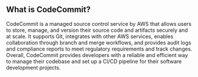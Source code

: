## What is CodeCommit?

CodeCommit is a managed source control service by AWS that allows users to store, manage, and version their source code and artifacts securely and at scale. 
It supports Git, integrates with other AWS services, enables collaboration through branch and merge workflows, and provides audit logs and compliance reports to meet regulatory requirements and track changes. 
Overall, CodeCommit provides developers with a reliable and efficient way to manage their codebase and set up a CI/CD pipeline for their software development projects.


